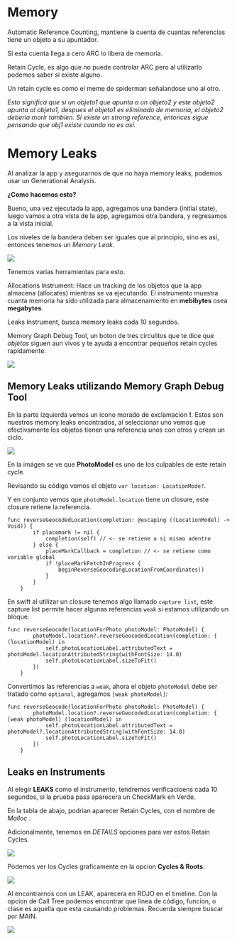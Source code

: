 # Memory

Automatic Reference Counting, mantiene la cuenta de cuantas referencias tiene un objeto a su apuntador.

Si esta cuenta llega a cero ARC lo libera de memoria.

Retain Cycle, es algo que no puede controlar ARC pero al utilizarlo podemos saber si existe alguno.

Un retain cycle es como el meme de spiderman señalandose uno al otro. 

*Esto significa que si un objeto1 que apunta a un objeto2 y este objeto2 apunta al objeto1, despues el objeto1 es eliminado de memoria, el objeto2 deberia morir tambien. Si existe un strong reference, entonces sigue pensando que obj1 existe cuando no es así.*


# Memory Leaks

Al analizar la app y asegurarnos de que no haya memory leaks,
podemos usar un Generational Analysis.

**¿Como hacemos esto?**

Bueno, una vez ejecutada la app, agregamos una bandera (initial state), luego vamos a otra vista de la app, agregamos otra bandera, y regresamos a la vista inicial.

Los niveles de la bandera deben ser iguales que al principio, sino es así, entonces tenemos un *Memory Leak*.

![](memoryleak.png)

Tenemos varias herramientas para esto.

Allocations Instrument: Hace un tracking de los objetos que la app almacena (allocates) mientras se va ejecutando.
El instrumento muestra cuanta memoria ha sido utilizada para almacenamiento en **mebibytes** osea **megabytes**.


Leaks Instrument, busca memory leaks cada 10 segundos.

Memory Graph Debug Tool, un boton de tres circulitos que te dice que *objetos* siguen aun vivos y te ayuda a encontrar pequeños retain cycles rapidamente.

![](instumenrsmemory.png)


## Memory Leaks utilizando Memory Graph Debug Tool

En la parte izquierda vemos un icono morado de exclamación **!**. Estos son nuestros memory leaks encontrados, al seleccionar uno vemos que efectivamente los objetos tienen una referencia unos con otros y crean un ciclo.

![](memorygraphtool.png)


En la imágen se ve que **PhotoModel** es uno de los culpables de este retain cycle.

Revisando su código vemos el objeto `var location: LocationMode?`.

Y en conjunto vemos que `photoModel.location` tiene un closure, 
este closure retiene la referencia.

```
func reverseGeocodedLocation(completion: @escaping ((LocationModel) -> Void)) {
        if placemark != nil {
            completion(self) // <- se retiene a si mismo adentro
        } else {
            placeMarkCallback = completion // <- se retiene como variable global
            if !placeMarkFetchInProgress {
                beginReverseGeocodingLocationFromCoordinates()
            }
        }
    }
```

En swift al utilizar un closure tenemos algo llamado `capture list`, este capture list permite hacer algunas referencias `weak` si estamos utilizando un bloque.

```
func reverseGeocode(locationForPhoto photoModel: PhotoModel) {
        photoModel.location?.reverseGeocodedLocation(completion: { (locationModel) in
            self.photoLocationLabel.attributedText = photoModel.locationAttributedString(withFontSize: 14.0)
            self.photoLocationLabel.sizeToFit()
        })
    }
```

Convertimos las referencias a `weak`, ahora el objeto `photoModel` debe ser tratado como `optional`, agregamos `[weak photoModel]`:

```
func reverseGeocode(locationForPhoto photoModel: PhotoModel) {
        photoModel.location?.reverseGeocodedLocation(completion: { [weak photoModel] (locationModel) in
            self.photoLocationLabel.attributedText = photoModel?.locationAttributedString(withFontSize: 14.0)
            self.photoLocationLabel.sizeToFit()
        })
    }
```

## Leaks en Instruments


Al elegir **LEAKS** como el instrumento, tendremos verificacioens cada 10 segundos, si la prueba pasa aparecera un CheckMark en Verde.

En la tabla de abajo, podrian aparecer Retain Cycles, con el nombre de *Malloc <bytes>*.

Adicionalmente, tenemos en *DETAILS* opciones para ver estos Retain Cycles.

![](leakinstrument.png)


Podemos ver los Cycles graficamente en la opcion **Cycles & Roots**:


![](cyclesgraph.png)


Al encontrarnos con un LEAK, aparecera en ROJO en el timeline.
Con la opcion de Call Tree podemos encontrar que linea de código, funcion, o clase es aquella que esta causando problemas.
Recuerda siempre buscar por MAIN.


![](calltree.png)


















